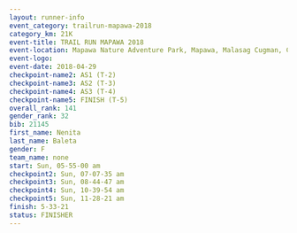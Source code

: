 ```yaml
---
layout: runner-info 
event_category: trailrun-mapawa-2018 
category_km: 21K 
event-title: TRAIL RUN MAPAWA 2018 
event-location: Mapawa Nature Adventure Park, Mapawa, Malasag Cugman, Cagayan de Oro Philippines 
event-logo: 
event-date: 2018-04-29 
checkpoint-name2: AS1 (T-2) 
checkpoint-name3: AS2 (T-3) 
checkpoint-name4: AS3 (T-4) 
checkpoint-name5: FINISH (T-5) 
overall_rank: 141
gender_rank: 32
bib: 21145
first_name: Nenita
last_name: Baleta
gender: F
team_name: none
start: Sun, 05-55-00 am
checkpoint2: Sun, 07-07-35 am
checkpoint3: Sun, 08-44-47 am
checkpoint4: Sun, 10-39-54 am
checkpoint5: Sun, 11-28-21 am
finish: 5-33-21
status: FINISHER
---
```

